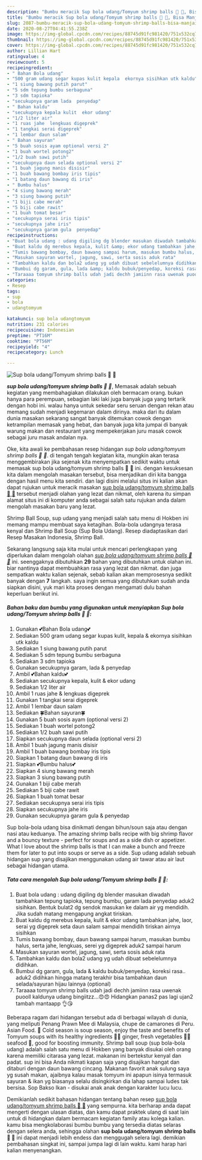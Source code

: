 ```yaml
---
description: "Bumbu meracik Sup bola udang/Tomyum shrimp balls 🍲 🍜, Bisa Manjain Lidah"
title: "Bumbu meracik Sup bola udang/Tomyum shrimp balls 🍲 🍜, Bisa Manjain Lidah"
slug: 2087-bumbu-meracik-sup-bola-udang-tomyum-shrimp-balls-bisa-manjain-lidah
date: 2020-08-27T04:41:55.238Z
image: https://img-global.cpcdn.com/recipes/88745d91fc981420/751x532cq70/sup-bola-udangtomyum-shrimp-balls-🍲-🍜-foto-resep-utama.jpg
thumbnail: https://img-global.cpcdn.com/recipes/88745d91fc981420/751x532cq70/sup-bola-udangtomyum-shrimp-balls-🍲-🍜-foto-resep-utama.jpg
cover: https://img-global.cpcdn.com/recipes/88745d91fc981420/751x532cq70/sup-bola-udangtomyum-shrimp-balls-🍲-🍜-foto-resep-utama.jpg
author: Lillian Hart
ratingvalue: 4
reviewcount: 5
recipeingredient:
- " Bahan Bola udang"
- "500 gram udang segar kupas kulit kepala  ekornya sisihkan utk kaldu"
- "1 siung bawang putih parut"
- "5 sdm tepung bumbu serbaguna"
- "3 sdm tapioka"
- "secukupnya garam lada  penyedap"
- " Bahan kaldu"
- "secukupnya kepala kulit  ekor udang"
- "1/2 liter air"
- "1 ruas jahe  lengkuas digeprek"
- "1 tangkai serai digeprek"
- "1 lembar daun salam"
- " Bahan sayuran"
- "5 buah sosis ayam optional versi 2"
- "1 buah wortel potong2"
- "1/2 buah sawi putih"
- "secukupnya daun selada optional versi 2"
- "1 buah jagung manis disisir"
- "1 buah bawang bombay iris tipis"
- "1 batang daun bawang di iris"
- " Bumbu halus"
- "4 siung bawang merah"
- "3 siung bawang putih"
- "1 biji cabe merah"
- "5 biji cabe rawit"
- "1 buah tomat besar"
- "secukupnya serai iris tipis"
- "secukupnya jahe iris"
- "secukupnya garam gula  penyedap"
recipeinstructions:
- "Buat bola udang : udang digiling dg blender masukan diwadah tambahkan tepung tapioka, tepung bumbu, garam lada penyedap aduk2 sisihkan. Bentuk bulat2 dg sendok masukan ke dalam air yg mendidih. Jika sudah matang mengapung angkat tiriskan."
- "Buat kaldu dg merebus kepala, kulit &amp; ekor udang tambahkan jahe, laor, serai yg digeprek seta daun salam sampai mendidih tiriskan airnya sisihkan"
- "Tumis bawang bombay, daun bawang sampai harum, masukan bumbu halus, serta jahe, lengkuas, serei yg digeprek aduk2 sampai harum"
- "Masukan sayuran wortel, jagung, sawi, serta sosis aduk rata"
- "Tambahkan kaldu dan bola2 udang yg udah dibuat sebelelumnya didihkan."
- "Bumbui dg garam, gula, lada &amp; kaldu bubuk/penyedap, koreksi rasa.. aduk2 didihkan hingga matang terakhir bisa tambahkan daun selada/sayuran hijau lainnya (optional)"
- "Taraaaa tomyum shrimp balls udah jadi dechh jamiinn rasa uwenak puooll kaldunya udang bingiitzz...😍😍 Hidangkan panas2 pas lagi ujan2 tambah mantaapp 👌😘"
categories:
- Resep
tags:
- sup
- bola
- udangtomyum

katakunci: sup bola udangtomyum 
nutrition: 231 calories
recipecuisine: Indonesian
preptime: "PT16M"
cooktime: "PT56M"
recipeyield: "4"
recipecategory: Lunch

---
```



![Sup bola udang/Tomyum shrimp balls 🍲 🍜](https://img-global.cpcdn.com/recipes/88745d91fc981420/751x532cq70/sup-bola-udangtomyum-shrimp-balls-🍲-🍜-foto-resep-utama.jpg)

<b><i>sup bola udang/tomyum shrimp balls 🍲 🍜</i></b>, Memasak adalah sebuah kegiatan yang membahagiakan dilakukan oleh bermacam orang. bukan hanya para perempuan, sebagian laki laki juga banyak juga yang tertarik dengan hobi ini. walau hanya untuk sekedar seru seruan dengan rekan atau memang sudah menjadi kegemaran dalam dirinya. maka dari itu dalam dunia masakan sekarang sangat banyak ditemukan cowok dengan ketrampilan memasak yang hebat, dan banyak juga kita jumpai di banyak warung makan dan restaurant yang mempekerjakan juru masak cowok sebagai juru masak andalan nya.

Oke, kita awali ke pembahasan resep hidangan <i>sup bola udang/tomyum shrimp balls 🍲 🍜</i>. di tengah tengah kegiatan kita, mungkin akan terasa menggembirakan jika sejenak kita menyempatkan sedikit waktu untuk memasak sup bola udang/tomyum shrimp balls 🍲 🍜 ini. dengan kesuksesan kita dalam mengolah masakan tersebut, bisa menjadikan diri kita bangga dengan hasil menu kita sendiri. dan lagi disini melalui situs ini kalian akan dapat rujukan untuk meracik masakan <u>sup bola udang/tomyum shrimp balls 🍲 🍜</u> tersebut menjadi olahan yang lezat dan nikmat, oleh karena itu simpan alamat situs ini di komputer anda sebagai salah satu rujukan anda dalam mengolah masakan baru yang lezat.

Shrimp Ball Soup, sup udang yang menjadi salah satu menu di Hokben ini memang mampu membuat saya ketagihan. Bola-bola udangnya terasa kenyal dan Shrimp Ball Soup (Sup Bola Udang). Resep diadaptasikan dari Resep Masakan Indonesia, Shrimp Ball.


Sekarang langsung saja kita mulai untuk mencari perlengkapan yang diperlukan dalam mengolah olahan <u><i>sup bola udang/tomyum shrimp balls 🍲 🍜</i></u> ini. seenggaknya dibutuhkan <b>29</b> bahan yang dibutuhkan untuk olahan ini. biar nantinya dapat membuahkan rasa yang lezat dan nikmat. dan juga sempatkan waktu kalian sejenak, sebab kalian akan memprosesnya sedikit banyak dengan <b>7</b> langkah. saya ingin semua yang dibutuhkan sudah anda siapkan disini, yuk mari kita proses dengan mengamati dulu bahan keperluan berikut ini.

<!--inarticleads1-->

##### Bahan baku dan bumbu yang digunakan untuk menyiapkan Sup bola udang/Tomyum shrimp balls 🍲 🍜:

1. Gunakan  💕Bahan Bola udang💕
1. Sediakan 500 gram udang segar kupas kulit, kepala &amp; ekornya sisihkan utk kaldu
1. Sediakan 1 siung bawang putih parut
1. Sediakan 5 sdm tepung bumbu serbaguna
1. Sediakan 3 sdm tapioka
1. Gunakan secukupnya garam, lada &amp; penyedap
1. Ambil  💕Bahan kaldu💕
1. Sediakan secukupnya kepala, kulit &amp; ekor udang
1. Sediakan 1/2 liter air
1. Ambil 1 ruas jahe &amp; lengkuas digeprek
1. Gunakan 1 tangkai serai digeprek
1. Ambil 1 lembar daun salam
1. Sediakan  🍀Bahan sayuran🍀
1. Gunakan 5 buah sosis ayam (optional versi 2)
1. Sediakan 1 buah wortel potong2
1. Sediakan 1/2 buah sawi putih
1. Siapkan secukupnya daun selada (optional versi 2)
1. Ambil 1 buah jagung manis disisir
1. Ambil 1 buah bawang bombay iris tipis
1. Siapkan 1 batang daun bawang di iris
1. Siapkan  💕Bumbu halus💕
1. Siapkan 4 siung bawang merah
1. Siapkan 3 siung bawang putih
1. Gunakan 1 biji cabe merah
1. Sediakan 5 biji cabe rawit
1. Siapkan 1 buah tomat besar
1. Sediakan secukupnya serai iris tipis
1. Siapkan secukupnya jahe iris
1. Gunakan secukupnya garam gula &amp; penyedap


Sup bola-bola udang bisa dinikmati dengan bihun/soun saja atau dengan nasi atau keduanya. The amazing shrimp balls recipe with big shrimp flavor and a bouncy texture - perfect for soups and as a side dish or appetizer. What I love about the shrimp balls is that I can make a bunch and freeze them for later to put into soups or serve as a side. Sup udang adalah sebuah hidangan sup yang disajikan menggunakan udang air tawar atau air laut sebagai hidangan utama. 

<!--inarticleads2-->

##### Tata cara mengolah Sup bola udang/Tomyum shrimp balls 🍲 🍜:

1. Buat bola udang : udang digiling dg blender masukan diwadah tambahkan tepung tapioka, tepung bumbu, garam lada penyedap aduk2 sisihkan. Bentuk bulat2 dg sendok masukan ke dalam air yg mendidih. Jika sudah matang mengapung angkat tiriskan.
1. Buat kaldu dg merebus kepala, kulit &amp; ekor udang tambahkan jahe, laor, serai yg digeprek seta daun salam sampai mendidih tiriskan airnya sisihkan
1. Tumis bawang bombay, daun bawang sampai harum, masukan bumbu halus, serta jahe, lengkuas, serei yg digeprek aduk2 sampai harum
1. Masukan sayuran wortel, jagung, sawi, serta sosis aduk rata
1. Tambahkan kaldu dan bola2 udang yg udah dibuat sebelelumnya didihkan.
1. Bumbui dg garam, gula, lada &amp; kaldu bubuk/penyedap, koreksi rasa.. aduk2 didihkan hingga matang terakhir bisa tambahkan daun selada/sayuran hijau lainnya (optional)
1. Taraaaa tomyum shrimp balls udah jadi dechh jamiinn rasa uwenak puooll kaldunya udang bingiitzz...😍😍 Hidangkan panas2 pas lagi ujan2 tambah mantaapp 👌😘


Beberapa ragam dari hidangan tersebut ada di berbagai wilayah di dunia, yang meliputi Penang Prawn Mee di Malaysia, chupe de camarones di Peru. Asian Food. 🍲 Cold season is soup season, enjoy the taste and benefits of Tomyum soups with its healthy ingredients 👌🏻 ginger, fresh vegetables 🧅🍋 seafood 🦐, good for boosting immunity. Shrimp ball soup (sup bola-bola udang) adalah salah satu menu di Hokben yang banyak disukai oleh orang karena memiliki citarasa yang lezat. makanan ini bertekstur kenyal dan padat. sup ini bisa Anda nikmati kapan saja yang disajikan hangat dan ditaburi dengan daun bawang cincang. Makanan favorit anak sulung saya yg susah makan, ajaibnya kalau masak tomyum ini apapun isinya termasuk sayuran &amp; ikan yg biasanya selalu disingkirkan dia lahap sampai ludes tak bersisa. Sop Bakso Ikan - disukai anak anak dengan karakter lucu lucu. 

Demikianlah sedikit bahasan hidangan tentang bahan resep <u>sup bola udang/tomyum shrimp balls 🍲 🍜</u> yang sempurna. kita berharap anda dapat mengerti dengan ulasan diatas, dan kamu dapat praktek ulang di saat lain untuk di hidangkan dalam bermacam kegiatan family atau kolega kalian. kamu bisa mengkolaborasi bumbu bumbu yang tersedia diatas selaras dengan selera anda, sehingga olahan <b>sup bola udang/tomyum shrimp balls 🍲 🍜</b> ini dapat menjadi lebih endess dan menggugah selera lagi. demikian pembahasan singkat ini, sampai jumpa lagi di lain waktu. kami harap hari kalian menyenangkan.
